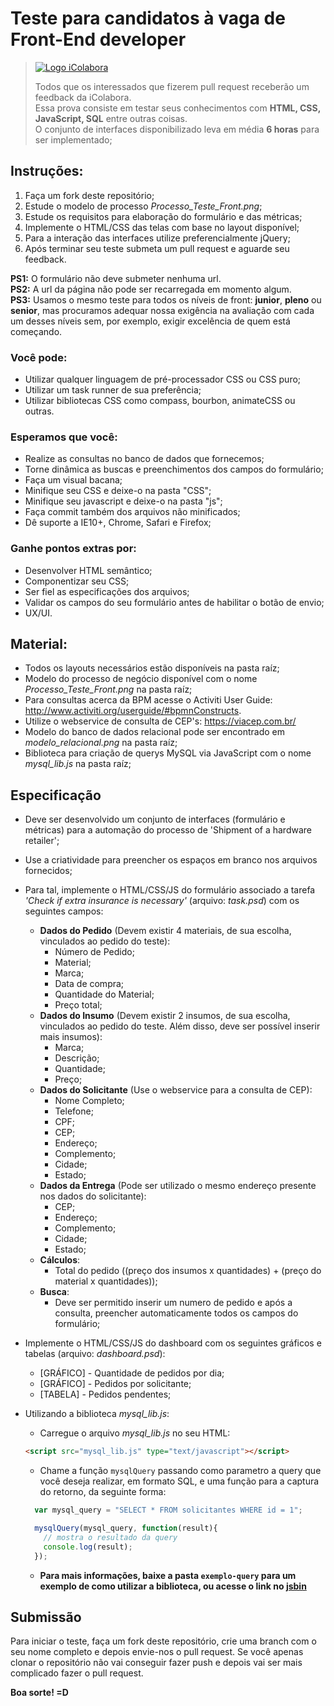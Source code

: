 ﻿# Teste para candidatos à vaga de Front-End developer
> [![Logo iColabora](http://www.icolabora.com.br/vagas/imgs/icolabora.png)](https://www.icolabora.com.br/vagas)
>
> Todos que os interessados que fizerem pull request receberão um feedback da iColabora.<br>
> Essa prova consiste em testar seus conhecimentos com <b>HTML, CSS, JavaScript, SQL</b> entre outras coisas. <br>
> O conjunto de interfaces disponibilizado leva em média <b>6 horas</b> para ser implementado;

## Instruções:

1. Faça um fork deste repositório;
2. Estude o modelo de processo <i>Processo_Teste_Front.png</i>;
3. Estude os requisitos para elaboração do formulário e das métricas;
3. Implemente o HTML/CSS das telas com base no layout disponível;
4. Para a interação das interfaces utilize preferencialmente jQuery;
5. Após terminar seu teste submeta um pull request e aguarde seu feedback.


**PS1:** O formulário não deve submeter nenhuma url.<br>
**PS2:** A url da página não pode ser recarregada em momento algum.<br>
**PS3:** Usamos o mesmo teste para todos os níveis de front: **junior**, **pleno** ou **senior**, mas procuramos adequar nossa exigência na avaliação com cada um desses níveis sem, por exemplo, exigir excelência de quem está começando.

### Você pode:

* Utilizar qualquer linguagem de pré-processador CSS ou CSS puro;
* Utilizar um task runner de sua preferência;
* Utilizar bibliotecas CSS como compass, bourbon, animateCSS ou outras.

### Esperamos que você:

* Realize as consultas no banco de dados que fornecemos;
* Torne dinâmica as buscas e preenchimentos dos campos do formulário;
* Faça um visual bacana;
* Minifique seu CSS e deixe-o na pasta "CSS";
* Minifique seu javascript e deixe-o na pasta "js";
* Faça commit também dos arquivos não minificados;
* Dê suporte a IE10+, Chrome, Safari e Firefox;

### Ganhe pontos extras por:

* Desenvolver HTML semântico;
* Componentizar seu CSS;
* Ser fiel as especificações dos arquivos;
* Validar os campos do seu formulário antes de habilitar o botão de envio;
* UX/UI.

## Material:

* Todos os layouts necessários estão disponíveis na pasta raíz;
* Modelo do processo de negócio disponível com o nome <i>Processo_Teste_Front.png</i> na pasta raíz;
* Para consultas acerca da BPM acesse o Activiti User Guide: http://www.activiti.org/userguide/#bpmnConstructs.
* Utilize o webservice de consulta de CEP's: https://viacep.com.br/
* Modelo do banco de dados relacional pode ser encontrado em <i>modelo_relacional.png</i> na pasta raíz;
* Biblioteca para criação de querys MySQL via JavaScript com o nome <i>mysql_lib.js</i> na pasta raíz;

## Especificação
* Deve ser desenvolvido um conjunto de interfaces (formulário e métricas) para a automação do processo de 'Shipment of a hardware retailer';
* Use a criatividade para preencher os espaços em branco nos arquivos fornecidos;
* Para tal, implemente o HTML/CSS/JS do formulário associado a tarefa <i>'Check if extra insurance is necessary'</i> (arquivo: <i>task.psd</i>) com os seguintes campos:
  * <b>Dados do Pedido</b> (Devem existir 4 materiais, de sua escolha, vinculados ao pedido do teste):
    * Número de Pedido;
    * Material;
    * Marca;
    * Data de compra;
    * Quantidade do Material;
    * Preço total;
  * <b>Dados do Insumo</b> (Devem existir 2 insumos, de sua escolha, vinculados ao pedido do teste. Além disso, deve ser possível inserir mais insumos): 
    * Marca;
    * Descrição;
    * Quantidade;
    * Preço;
  * <b>Dados do Solicitante</b> (Use o webservice para a consulta de CEP):
    * Nome Completo;
    * Telefone;
    * CPF;
    * CEP;
    * Endereço;
    * Complemento;
    * Cidade;
    * Estado;
  * <b>Dados da Entrega</b> (Pode ser utilizado o mesmo endereço presente nos dados do solicitante):
    * CEP;
    * Endereço;
    * Complemento;
    * Cidade;
    * Estado;
  * <b>Cálculos</b>:
    * Total do pedido ((preço dos insumos x quantidades) + (preço do material x quantidades));
  * <b>Busca</b>:
    * Deve ser permitido inserir um numero de pedido e após a consulta, preencher automaticamente todos os campos do formulário;
* Implemente o HTML/CSS/JS do dashboard com os seguintes gráficos e tabelas (arquivo: <i>dashboard.psd</i>):
  * [GRÁFICO] - Quantidade de pedidos por dia;
  * [GRÁFICO] - Pedidos por solicitante;
  * [TABELA] - Pedidos pendentes;
* Utilizando a biblioteca <i>mysql_lib.js</i>:
  * Carregue o arquivo <i>mysql_lib.js</i> no seu HTML: 
  ```html 
  <script src="mysql_lib.js" type="text/javascript"></script>
  ```

  * Chame a função `mysqlQuery` passando como parametro a query que você deseja realizar, em formato SQL, e uma função para a captura do retorno, da seguinte forma:


  ```javascript
    var mysql_query = "SELECT * FROM solicitantes WHERE id = 1";

    mysqlQuery(mysql_query, function(result){
      // mostra o resultado da query
      console.log(result);
    });
  ``` 
  * **Para mais informações, baixe a pasta `exemplo-query` para um exemplo de como utilizar a biblioteca, ou acesse o link no [jsbin](http://jsbin.com/vefeyelofi/edit?html,output)**

## Submissão

Para iniciar o teste, faça um fork deste repositório, crie uma branch com o seu nome completo e depois envie-nos o pull request.
Se você apenas clonar o repositório não vai conseguir fazer push e depois vai ser mais complicado fazer o pull request.

**Boa sorte! =D**
